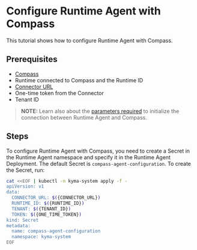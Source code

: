 # Configure Runtime Agent with Compass

This tutorial shows how to configure Runtime Agent with Compass.

## Prerequisites

- [Compass](https://github.com/kyma-incubator/compass)
- Runtime connected to Compass and the Runtime ID
- [Connector URL](01-60-establish-secure-connection-with-compass.md)
- One-time token from the Connector
- Tenant ID

> **NOTE:** Learn also about the [parameters required](../technical-reference/05-20-connection-with-compass.md) to initialize the connection between Runtime Agent and Compass.

## Steps

To configure Runtime Agent with Compass, you need to create a Secret in the Runtime Agent namespace and specify it in the Runtime Agent Deployment. The default Secret is `compass-agent-configuration`. To create the Secret, run:

```bash
cat <<EOF | kubectl -n kyma-system apply -f -
apiVersion: v1
data:
  CONNECTOR_URL: $({CONNECTOR_URL})
  RUNTIME_ID: $({RUNTIME_ID})
  TENANT: $({TENANT_ID})
  TOKEN: $({ONE_TIME_TOKEN})
kind: Secret
metadata:
  name: compass-agent-configuration
  namespace: kyma-system
EOF
```